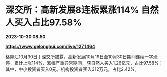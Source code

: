 # 深交所：高新发展8连板累涨114% 自然人买入占比97.58%

**2023-10-30 08:50**

**https://www.gelonghui.com/live/1271464**

格隆汇10月30日丨深交所披露，高新发展10月19日至10月30日期间连续一字涨停，累计上涨114%，涨幅严重异常期间，获自然人买入1.26亿元，占比97.58%；其中，中小投资者买入0元。机构投资者买入312万元，占比2.42%。
